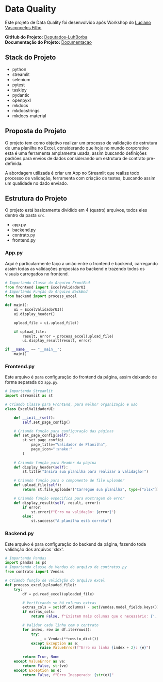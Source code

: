 # Data Quality

Este projeto de Data Quality foi desenvolvido após Workshop do [Luciano Vasconcelos Filho](https://www.linkedin.com/in/lucianovasconcelosf/)

**GitHub do Projeto:** [Deputados-LuhBorba](https://github.com/luhborba/projeto_camara_deputados)<br>
**Documentação do Projeto:**  [Documentacao](https://luhborba.github.io/workshop-free-lgalvao/)<br>

## Stack do Projeto

- python
- streamlit
- selenium
- pytest
- taskipy
- pydantic
- openpyxl
- mkdocs
- mkdocstrings
- mkdocs-material

## Proposta do Projeto

O projeto tem como objetivo realizar um processo de validação de estrutura de uma planilha no Excel, considerando que hoje no mundo corporativo esta é uma ferramenta amplamente usada, assim buscando definições padrões para envios de dados considerando um estrutura de contrato pre-definida.

A abordagem utilizada é criar um App no Streamlit que realize todo processo de validação, ferramenta com criação de testes, buscando assim um qualidade no dado enviado.

## Estrutura do Projeto

O projeto está basicamente dividido em 4 (quatro) arquivos, todos eles dentro da pasta `src`.

- app.py
- backend.py
- contrato.py
- frontend.py

### App.py

Aqui é particularmente faço a união entre o frontend e backend, carregando assim todas as validações propostas no backend e trazendo todos os visuais carregados no frontend.

```python
# Importando Classe do Arquivo FrontEnd
from frontend import ExcelValidadorUI
# Importando Função do Arquivo BackEnd
from backend import process_excel

def main():
    ui = ExcelValidadorUI()
    ui.display_header()

    upload_file = ui.upload_file()

    if upload_file:
        result, error = process_excel(upload_file)
        ui.display_result(result, error)

if __name__ == "__main__":
    main()
```

### Frontend.py

Este arquivo é para configuração do frontend da página, assim deixando de forma separada do `app.py`.
```python
# Importando Streamlit
import streamlit as st

# Criando Classe para FrontEnd, para melhor organização e uso
class ExcelValidadorUI:

    def __init__(self):
        self.set_page_config()

    # Criando função para configuração das páginas
    def set_page_config(self):
        st.set_page_config(
            page_title="Validador de Planilha",
            page_icon=":snake:"
        )
    
    # Criando função para Header da página
    def display_header(self):
        st.title("Insira sua planilha para realizar a validação!")

    # Criando função para o componente de file uploader
    def upload_file(self):
        return st.file_uploader("Carregue sua planilha", type=["xlsx"])

    # Criando função especifica para mostragem de error
    def display_result(self, result, error):
        if error:
            st.error(f"Erro na validação: {error}")
        else:
            st.success("A planilha está correta")
```

### Backend.py

Este arquivo é para configuração do backend da página, fazendo toda validação dos arquivos 'xlsx'.
```python
# Importando Pandas
import pandas as pd
# Importando classe de Vendas do arquivo de contratos.py
from contrato import Vendas

# Criando função de validação do arquivo excel
def process_excel(uploaded_file):
    try:
        df = pd.read_excel(uploaded_file)

        # Verificando se há colunas extras
        extras_cols = set(df.columns) - set(Vendas.model_fields.keys())
        if extras_cols:
            return False, f"Existem mais colunas que o necessário: {', '.join(extras_cols)}"

        # Validar cada linha com o contrato
        for index, row in df.iterrows():
            try:
                _ = Vendas(**row.to_dict())
            except Exception as e:
                raise ValueError(f"Erro na linha {index + 2}: {e}")
            
        return True, None
    except ValueError as ve:
        return False, str(ve)
    except Exception as e:
        return False, f"Erro Inesperado: {str(e)}"
```
